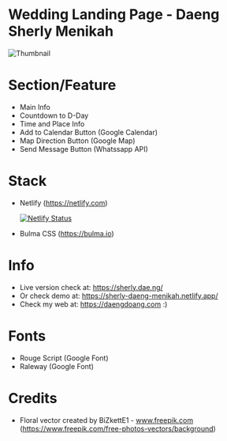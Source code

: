 # Wedding Landing Page - Daeng Sherly Menikah

![Thumbnail](/image/thumbnail-web-sherly-daeng-menikah.png)

# Section/Feature

- Main Info
- Countdown to D-Day
- Time and Place Info
- Add to Calendar Button (Google Calendar)
- Map Direction Button (Google Map)
- Send Message Button (Whatssapp API)

# Stack

- Netlify (https://netlify.com)

  [![Netlify Status](https://api.netlify.com/api/v1/badges/2b185197-f76c-46e4-a0ab-0fe5c2ff8dc1/deploy-status)](https://app.netlify.com/sites/sherly-daeng-menikah/deploys)

- Bulma CSS (https://bulma.io)

# Info

- Live version check at: https://sherly.dae.ng/
- Or check demo at: https://sherly-daeng-menikah.netlify.app/
- Check my web at: https://daengdoang.com :)

# Fonts

- Rouge Script (Google Font)
- Raleway (Google Font)

# Credits

- Floral vector created by BiZkettE1 - www.freepik.com (https://www.freepik.com/free-photos-vectors/background)
